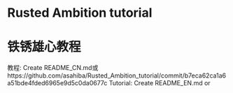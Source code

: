 # Rusted Ambition tutorial
# 铁锈雄心教程
教程: Create README_CN.md或https://github.com/asahiba/Rusted_Ambition_tutorial/commit/b7eca62ca1a6a51bde4fded6965e9d5c0da0677c
Tutorial: Create README_EN.md or 
